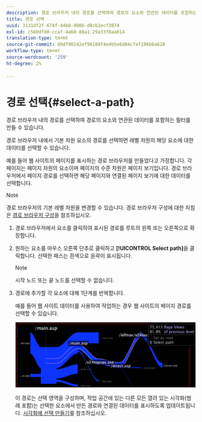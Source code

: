 ```yaml
---
description: 경로 브라우저 내의 경로를 선택하여 경로의 요소와 연관된 데이터를 포함하는 필터를 만들 수 있습니다.
title: 경로 선택
uuid: 3131df2f-674f-44b8-9006-d8cb1ecf3874
exl-id: c560dfd0-ccaf-4a60-88a1-29a33f8aa014
translation-type: tm+mt
source-git-commit: d9df90242ef96188f4e4b5e6d04cfef196b0a628
workflow-type: tm+mt
source-wordcount: '259'
ht-degree: 2%

---
```


# 경로 선택{#select-a-path}

경로 브라우저 내의 경로를 선택하여 경로의 요소와 연관된 데이터를 포함하는 필터를 만들 수 있습니다.

경로 브라우저 내에서 기본 차원 요소의 경로를 선택하면 레벨 차원의 해당 요소에 대한 데이터를 선택할 수 있습니다.

예를 들어 웹 사이트의 페이지를 표시하는 경로 브라우저를 만들었다고 가정합니다. 각 페이지는 페이지 차원의 요소이며 페이지의 수준 차원은 페이지 보기입니다. 경로 브라우저에서 페이지 경로를 선택하면 해당 페이지와 연결된 페이지 보기에 대한 데이터를 선택합니다.

>[!NOTE]
>
>경로 브라우저의 기본 레벨 차원을 변경할 수 있습니다. 경로 브라우저 구성에 대한 지침은 [경로 브라우저 구성](../../../../home/c-get-started/c-intf-anlys-ftrs/t-config-path-brwsr.md#task-bbb3ddaa140a414f984b697c2b8202a3)을 참조하십시오.

1. 경로 브라우저에서 요소를 클릭하여 표시된 경로를 루트의 왼쪽 또는 오른쪽으로 확장합니다.
1. 원하는 요소를 마우스 오른쪽 단추로 클릭하고 **[!UICONTROL Select path]**&#x200B;을 클릭합니다. 선택한 패스는 흰색으로 윤곽이 표시됩니다.

   >[!NOTE]
   >
   >시작 노드 또는 끝 노드를 선택할 수 없습니다.

1. 경로에 추가할 각 요소에 대해 1단계를 반복합니다.

   예를 들어 웹 사이트 데이터를 사용하여 작업하는 경우 웹 사이트의 페이지 경로를 선택할 수 있습니다.

   ![](assets/client-path.png)

   이 경로는 선택 영역을 구성하며, 작업 공간에 있는 다른 모든 열려 있는 시각화(범례 포함)는 선택한 요소에서 만든 경로와 연결된 데이터를 표시하도록 업데이트됩니다. [시각화에 선택 만들기](../../../../home/c-get-started/c-vis/c-sel-vis/c-sel-vis.md#concept-012870ec22c7476e9afbf3b8b2515746)를 참조하십시오.

